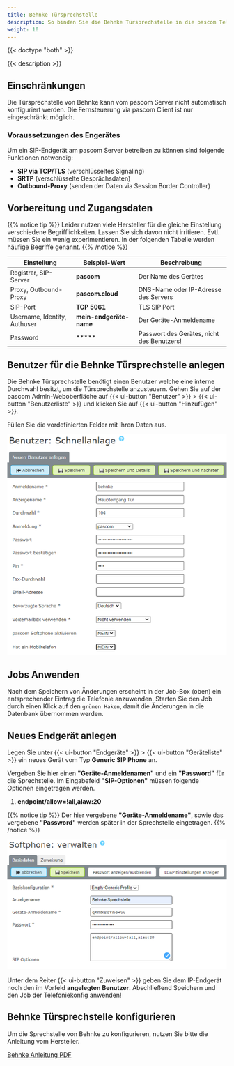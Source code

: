 ```yaml
---
title: Behnke Türsprechstelle
description: So binden Sie die Behnke Türsprechstelle in die pascom Telefonanlage ein
weight: 10
---
```


{{< doctype "both"  >}}

{{< description >}}


## Einschränkungen

Die Türsprechstelle von Behnke kann vom pascom Server nicht automatisch konfiguriert werden.
Die Fernsteuerung via pascom Client ist nur eingeschränkt möglich. 

### Voraussetzungen des Engerätes 

Um ein SIP-Endgerät am pascom Server betreiben zu können sind folgende Funktionen notwendig:

* **SIP via TCP/TLS** (verschlüsseltes Signaling)
* **SRTP** (verschlüsselte Gesprächsdaten)
* **Outbound-Proxy** (senden der Daten via Session Border Controller)

## Vorbereitung und Zugangsdaten

{{% notice tip %}}
Leider nutzen viele Hersteller für die gleiche Einstellung verschiedene
Begrifflichkeiten. Lassen Sie sich davon nicht irritieren. Evtl. müssen Sie
ein wenig experimentieren. In der folgenden Tabelle werden häufige Begriffe
genannt.
{{% /notice %}}


|Einstellung|Beispiel-Wert|Beschreibung|
|---|---|---|
|Registrar, SIP-Server|**pascom**|Der Name des Gerätes|
|Proxy, Outbound-Proxy|**pascom.cloud**|DNS-Name oder IP-Adresse des Servers|
|SIP-Port| **TCP 5061** | TLS SIP Port|
|Username, Identity, Authuser|**mein-endgeräte-name**|Der Geräte-Anmeldename|
|Password|*****| Passwort des Gerätes, nicht des Benutzers!|



## Benutzer für die Behnke Türsprechstelle anlegen

Die Behnke Türsprechstelle benötigt einen Benutzer welche eine interne Durchwahl besitzt, um die Türsprechstelle anzusteuern. Gehen Sie auf der pascom Admin-Weboberfläche auf {{< ui-button "Benutzer" >}} > {{< ui-button "Benutzerliste" >}} und klicken Sie auf {{< ui-button "Hinzufügen" >}}.

Füllen Sie die vordefinierten Felder mit Ihren Daten aus.

![Neuer Benutzer für Behnke Türsprechstelle](newuser.de.PNG?width=80%)

## Jobs Anwenden

Nach dem Speichern von Änderungen erscheint in der Job-Box (oben) ein
entsprechender Eintrag die Telefonie anzuwenden. Starten Sie den Job durch
einen Klick auf den `grünen Haken`, damit die Änderungen in die Datenbank 
übernommen werden. 


## Neues Endgerät anlegen

Legen Sie unter {{< ui-button "Endgeräte" >}} > {{< ui-button "Geräteliste" >}} ein
neues Gerät vom Typ **Generic SIP Phone** an.  

Vergeben Sie hier einen **"Geräte-Anmeldenamen"** und ein **"Password"** für die Sprechstelle. Im Eingabefeld **"SIP-Optionen"** müssen folgende Optionen eingetragen werden. 

1. **endpoint/allow=!all,alaw:20**

{{% notice tip %}}
Der hier vergebene **"Geräte-Anmeldename"**, sowie das vergebene **"Password"** werden später in der Sprechstelle eingetragen.
{{% /notice %}}

![Neues Behnke Endgerät anlegen](newendpoint.de.PNG?width=80%)

Unter dem Reiter {{< ui-button "Zuweisen" >}} geben Sie dem IP-Endgerät noch den im Vorfeld **angelegten Benutzer**. Abschließend Speichern und den Job der Telefoniekonfig anwenden!

## Behnke Türsprechstelle konfigurieren

Um die Sprechstelle von Behnke zu konfigurieren, nutzen Sie bitte die Anleitung vom Hersteller.

[Behnke Anleitung PDF](https://www.behnke-online.de/telefonanlagen/540-pascom-cloud-anlage/file)
